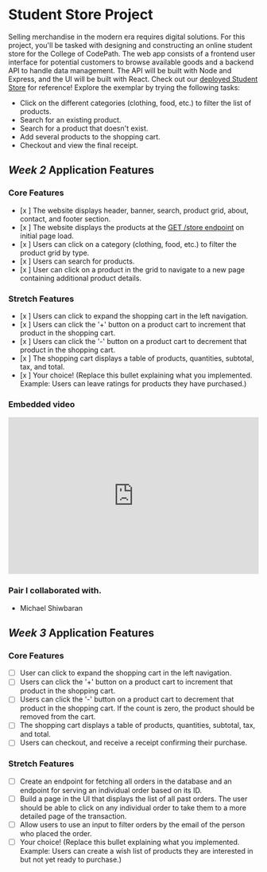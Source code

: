 # Student Store Project
Selling merchandise in the modern era requires digital solutions. For this project, you'll be tasked with designing and constructing an online student store for the College of CodePath. The web app consists of a frontend user interface for potential customers to browse available goods and a backend API to handle data management. The API will be built with Node and Express, and the UI will be built with React.
Check out our [deployed Student Store](https://codepath-student-store-demo.surge.sh/) for reference! Explore the exemplar by trying the following tasks:
- Click on the different categories (clothing, food, etc.) to filter the list of products.
- Search for an existing product.
- Search for a product that doesn't exist.
- Add several products to the shopping cart.
- Checkout and view the final receipt.
## *Week 2* Application Features
### Core Features
- [x ] The website displays header, banner, search, product grid, about, contact, and footer section.
- [x ] The website displays the products at the [GET /store endpoint](https://codepath-store-api.herokuapp.com/store) on initial page load.
- [x ] Users can click on a category (clothing, food, etc.) to filter the product grid by type.
- [x ] Users can search for products.
- [x ] User can click on a product in the grid to navigate to a new page containing additional product details.
### Stretch Features
- [x ] Users can click to expand the shopping cart in the left navigation.
- [x ] Users can click the '+' button on a product cart to increment that product in the shopping cart.
- [x ] Users can click the '-' button on a product cart to decrement that product in the shopping cart.
- [x ] The shopping cart displays a table of products, quantities, subtotal, tax, and total.
- [x ] Your choice! (Replace this bullet explaining what you implemented. Example: Users can leave ratings for products they have purchased.)
### Embedded video 
<div style="position: relative; padding-bottom: 62.5%; height: 0;"><iframe src="https://www.loom.com/embed/c75d15a6ac614cecb0be03fafe70c1da?sid=cffed381-cdc1-4bef-96a3-7d7fc5e89568" frameborder="0" webkitallowfullscreen mozallowfullscreen allowfullscreen style="position: absolute; top: 0; left: 0; width: 100%; height: 100%;"></iframe></div>

### Pair I collaborated with.
-  Michael Shiwbaran
 

## *Week 3* Application Features
### Core Features
- [ ] User can click to expand the shopping cart in the left navigation.
- [ ] Users can click the '+' button on a product cart to increment that product in the shopping cart.
- [ ] Users can click the '-' button on a product cart to decrement that product in the shopping cart. If the count is zero, the product should be removed from the cart.
- [ ] The shopping cart displays a table of products, quantities, subtotal, tax, and total.
- [ ] Users can checkout, and receive a receipt confirming their purchase.
### Stretch Features
- [ ] Create an endpoint for fetching all orders in the database and an endpoint for serving an individual order based on its ID.
- [ ] Build a page in the UI that displays the list of all past orders. The user should be able to click on any individual order to take them to a more detailed page of the transaction.
- [ ] Allow users to use an input to filter orders by the email of the person who placed the order.
- [ ] Your choice! (Replace this bullet explaining what you implemented. Example: Users can create a wish list of products they are interested in but not yet ready to purchase.)